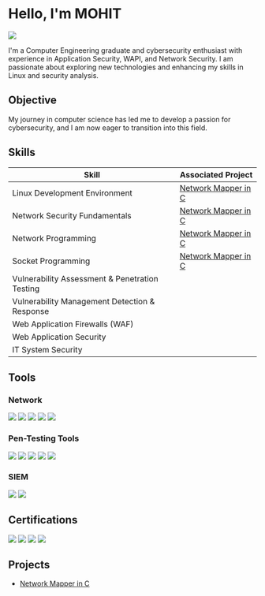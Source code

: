 # Hello, I'm MOHIT
<a href="https://linkedin.com/in/mohit-thakare08/"><img src="https://img.shields.io/badge/-LinkedIn-0072b1?&style=for-the-badge&logo=linkedin&logoColor=white" /></a>



I'm a Computer Engineering graduate and cybersecurity enthusiast with experience in Application Security, WAPI, and Network Security. I am passionate about exploring new technologies and enhancing my skills in Linux and security analysis.

## Objective


My journey in computer science has led me to develop a passion for cybersecurity, and I am now eager to transition into this field.

## Skills


| Skill                                         | Associated Project         |
|-----------------------------------------------|----------------------------|
| Linux Development Environment                 | <a href="https://github.com/thakaremohit/Network-Mapper-in-C/tree/main">Network Mapper in C</a>|
| Network Security Fundamentals                 | <a href="https://github.com/thakaremohit/Network-Mapper-in-C/tree/main">Network Mapper in C</a>|
| Network Programming                           | <a href="https://github.com/thakaremohit/Network-Mapper-in-C/tree/main">Network Mapper in C</a>|
| Socket Programming                            | <a href="https://github.com/thakaremohit/Network-Mapper-in-C/tree/main">Network Mapper in C</a>|
| Vulnerability Assessment & Penetration Testing|                            |
| Vulnerability Management Detection & Response |                            |
| Web Application Firewalls (WAF)               |                            |
| Web Application Security                      |                            |
| IT System Security                            |                            |

## Tools


### Network
<div>
    <img src="https://img.shields.io/badge/-Wireshark-1679A7?&style=for-the-badge&logo=Wireshark&logoColor=white" />
    <img src="https://img.shields.io/badge/-Zeek-777BB4?&style=for-the-badge&logo=Zeek&logoColor=white" />
    <img src="https://img.shields.io/badge/-Nmap-4682B4?style=for-the-badge&logo=network&logoColor=white" />
    <img src="https://img.shields.io/badge/-Burp%20Suite-FF5E00?style=for-the-badge&logo=burp-suite&logoColor=white" />
    <img src="https://img.shields.io/badge/-Nikto-FF0000?style=for-the-badge&logo=security&logoColor=white" />



</div>

### Pen-Testing Tools
<div>
    <img src="https://img.shields.io/badge/-Metasploit-2C5BB4?style=for-the-badge&logo=metasploit&logoColor=white" />
    <img src="https://img.shields.io/badge/-SQLmap-BF0000?style=for-the-badge&logo=sql&logoColor=white" />
    <img src="https://img.shields.io/badge/-Shodan-AA0000?style=for-the-badge&logo=shodan&logoColor=white" />
    <img src="https://img.shields.io/badge/-Nessus-6D5B8D?style=for-the-badge&logo=nessus&logoColor=white" />
    <img src="https://img.shields.io/badge/-Recon--ng-FF6600?style=for-the-badge&logo=security&logoColor=white" />



</div>


### SIEM
<div>
    <img src="https://img.shields.io/badge/-Microsoft_Sentinel-0078D4?&style=for-the-badge&logo=Microsoft&logoColor=white" />
    <img src="https://img.shields.io/badge/-Splunk-000000?&style=for-the-badge&logo=Splunk&logoColor=white" />

</div>

## Certifications
<div>
<img src="https://img.shields.io/badge/-Cyber%20Security%20%26%20Forensics%20Graduate-003A70?style=for-the-badge&logo=IBM&logoColor=white" />
<img src="https://img.shields.io/badge/-Ethical%20Hacking%3A%20Hacking%20Web%20Servers%20%26%20Web%20Applications-0077B5?style=for-the-badge&logo=linkedin&logoColor=white" />
<img src="https://img.shields.io/badge/-Qualys%20Vulnerability%20Management%2C%20Detection%20%26%20Response-7D2C6F?style=for-the-badge&logo=qualys&logoColor=white" />
<img src="https://img.shields.io/badge/-Ethical%20Hacking%3A%20Vulnerability%20Analysis-0077B5?style=for-the-badge&logo=linkedin&logoColor=white" />





</div>

## Projects
- <a href="https://github.com/thakaremohit/Network-Mapper-in-C/tree/main">Network Mapper in C</a>
